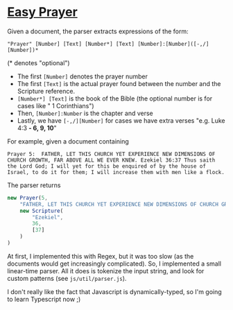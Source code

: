 # [Easy Prayer](https://obaodelana.github.io/easy-prayer/index.html)

Given a document, the parser extracts expressions of the form:
```text
"Prayer" [Number] [Text] [Number*] [Text] [Number]:[Number]([-,/][Number])*
```
(* denotes "optional")
* The first `[Number]` denotes the prayer number
* The first `[Text]` is the actual prayer found between the number and the Scripture reference.
* `[Number*] [Text]` is the book of the Bible (the optional number is for cases like " 1 Corinthians")
* Then, `[Number]:Number` is the chapter and verse
* Lastly, we have `[-,/][Number]` for cases we have extra verses "e.g. Luke 4:3 **- 6, 9, 10**"

For example, given a document containing
```text
Prayer 5:  FATHER, LET THIS CHURCH YET EXPERIENCE NEW DIMENSIONS OF CHURCH GROWTH, FAR ABOVE ALL WE EVER KNEW. Ezekiel 36:37 Thus saith the Lord God; I will yet for this be enquired of by the house of Israel, to do it for them; I will increase them with men like a flock.
```
The parser returns
```js
new Prayer(5,
	"FATHER, LET THIS CHURCH YET EXPERIENCE NEW DIMENSIONS OF CHURCH GROWTH, FAR ABOVE ALL WE EVER KNEW.",
	new Scripture(
		"Ezekiel",
		36,
		[37]
	)
)
```


At first, I implemented this with Regex, but it was too slow (as the documents would get increasingly complicated). So, I implemented a small linear-time parser. All it does is tokenize the input string, and look for custom patterns (see `js/util/parser.js`).

I don't really like the fact that Javascript is dynamically-typed, so I'm going to learn Typescript now ;)